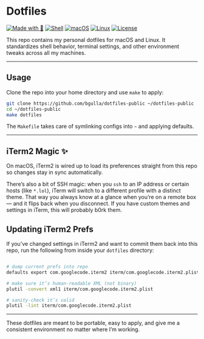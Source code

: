 # Dotfiles

[![Made with 🥲](https://img.shields.io/badge/Made%20with-%E2%9D%A4-red)](https://github.com/bgulla/dotfiles-public)
[![Shell](https://img.shields.io/badge/shell-zsh-89e051.svg)](https://www.zsh.org/)
[![macOS](https://img.shields.io/badge/OS-macOS-lightgrey.svg)](https://www.apple.com/macos/)
[![Linux](https://img.shields.io/badge/OS-Linux-yellow.svg)](https://www.kernel.org/)
[![License](https://img.shields.io/github/license/bgulla/dotfiles-public)](./LICENSE)

This repo contains my personal dotfiles for macOS and Linux. It standardizes shell behavior, terminal settings, and other environment tweaks across all my machines.

---

## Usage

Clone the repo into your home directory and use `make` to apply:

```sh
git clone https://github.com/bgulla/dotfiles-public ~/dotfiles-public
cd ~/dotfiles-public
make dotfiles
```

The `Makefile` takes care of symlinking configs into `~` and applying defaults.  

---

## iTerm2 Magic ✨

On macOS, iTerm2 is wired up to load its preferences straight from this repo so changes stay in sync automatically.  

There’s also a bit of SSH magic: when you `ssh` to an IP address or certain hosts (like `*.lol`), iTerm will switch to a different profile with a distinct theme. That way you always know at a glance when you’re on a remote box — and it flips back when you disconnect.  If you have custom themes and settings in iTerm, this will probably b0rk them.


## Updating iTerm2 Prefs

If you’ve changed settings in iTerm2 and want to commit them back into this repo, run the following from inside your `dotfiles` directory:

```sh

# dump current prefs into repo
defaults export com.googlecode.iterm2 iterm/com.googlecode.iterm2.plist

# make sure it’s human-readable XML (not binary)
plutil -convert xml1 iterm/com.googlecode.iterm2.plist

# sanity-check it’s valid
plutil -lint iterm/com.googlecode.iterm2.plist
```
---

These dotfiles are meant to be portable, easy to apply, and give me a consistent environment no matter where I’m working.
